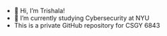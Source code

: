 - 👋 Hi, I’m Trishala!
- 🌱 I’m currently studying Cybersecurity at NYU
- This is a private GitHub repository for CSGY 6843


<!---
Trishala-K1/Trishala-K1 is a ✨ special ✨ repository because its `README.md` (this file) appears on your GitHub profile.
You can click the Preview link to take a look at your changes.
--->
